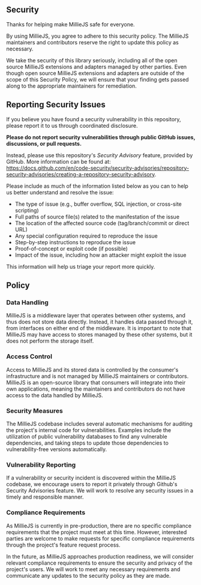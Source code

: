 ## Security

Thanks for helping make MillieJS safe for everyone.

By using MillieJS, you agree to adhere to this security policy. The MillieJS maintainers and contributors reserve the right to update this policy as necessary.

We take the security of this library seriously, including all of the open source MillieJS extensions and adapters managed by other parties. Even though open source MillieJS extensions and adapters are outside of the scope of this Security Policy, we will ensure that your finding gets passed along to the appropriate maintainers for remediation.

## Reporting Security Issues

If you believe you have found a security vulnerability in this repository, please report it to us through coordinated disclosure.

**Please do not report security vulnerabilities through public GitHub issues, discussions, or pull requests.**

Instead, please use this repository's _Security Advisory_ feature, provided by GitHub. More information can be found at:
https://docs.github.com/en/code-security/security-advisories/repository-security-advisories/creating-a-repository-security-advisory.

Please include as much of the information listed below as you can to help us better understand and resolve the issue:

- The type of issue (e.g., buffer overflow, SQL injection, or cross-site scripting)
- Full paths of source file(s) related to the manifestation of the issue
- The location of the affected source code (tag/branch/commit or direct URL)
- Any special configuration required to reproduce the issue
- Step-by-step instructions to reproduce the issue
- Proof-of-concept or exploit code (if possible)
- Impact of the issue, including how an attacker might exploit the issue

This information will help us triage your report more quickly.

## Policy

### Data Handling

MillieJS is a middleware layer that operates between other systems, and thus does not store data directly. Instead, it handles data passed through it, from interfaces on either end of the middleware. It is important to note that MillieJS may have access to stores managed by these other systems, but it does not perform the storage itself.

### Access Control

Access to MillieJS and its stored data is controlled by the consumer's infrastructure and is not managed by MillieJS maintainers or contributors. MillieJS is an open-source library that consumers will integrate into their own applications, meaning the maintainers and contributors do not have access to the data handled by MillieJS.

### Security Measures

The MillieJS codebase includes several automatic mechanisms for auditing the project's internal code for vulnerabilities. Examples include the utilization of public vulnerability databases to find any vulnerable dependencies, and taking steps to update those dependencies to vulnerability-free versions automatically.

### Vulnerability Reporting

If a vulnerability or security incident is discovered within the MillieJS codebase, we encourage users to report it privately through Github's Security Advisories feature. We will work to resolve any security issues in a timely and responsible manner.

### Compliance Requirements

As MillieJS is currently in pre-production, there are no specific compliance requirements that the project must meet at this time. However, interested parties are welcome to make requests for specific compliance requirements through the project's feature request process.

In the future, as MillieJS approaches production readiness, we will consider relevant compliance requirements to ensure the security and privacy of the project's users. We will work to meet any necessary requirements and communicate any updates to the security policy as they are made.
